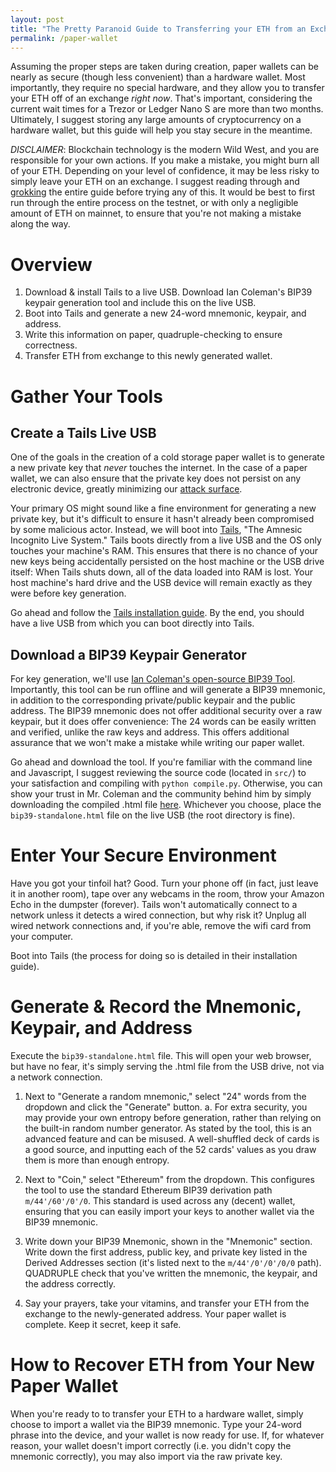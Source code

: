 ```yaml
---
layout: post
title: "The Pretty Paranoid Guide to Transferring your ETH from an Exchange to a Paper Wallet"
permalink: /paper-wallet
---
```


Assuming the proper steps are taken during creation, paper wallets can be nearly as secure (though less convenient) than a hardware wallet.  Most importantly, they require no special hardware, and they allow you to transfer your ETH off of an exchange *right now*.  That's important, considering the current wait times for a Trezor or Ledger Nano S are more than two months.  Ultimately, I suggest storing any large amounts of cryptocurrency on a hardware wallet, but this guide will help you stay secure in the meantime.

*DISCLAIMER*:  Blockchain technology is the modern Wild West, and you are responsible for your own actions.  If you make a mistake, you might burn all of your ETH.  Depending on your level of confidence, it may be less risky to simply leave your ETH on an exchange.  I suggest reading through and [grokking](https://en.wikipedia.org/wiki/Grok) the entire guide before trying any of this.  It would be best to first run through the entire process on the testnet, or with only a negligible amount of ETH on mainnet, to ensure that you're not making a mistake along the way.

# Overview

1. Download & install Tails to a live USB.  Download Ian Coleman's BIP39 keypair generation tool and include this on the live USB.
2. Boot into Tails and generate a new 24-word mnemonic, keypair, and address.
3. Write this information on paper, quadruple-checking to ensure correctness.
4. Transfer ETH from exchange to this newly generated wallet.

# Gather Your Tools

## Create a Tails Live USB

One of the goals in the creation of a cold storage paper wallet is to generate a new private key that *never* touches the internet.  In the case of a paper wallet, we can also ensure that the private key does not persist on any electronic device, greatly minimizing our [attack surface](https://en.wikipedia.org/wiki/Attack_surface).

Your primary OS might sound like a fine environment for generating a new private key, but it's difficult to ensure it hasn't already been compromised by some malicious actor.  Instead, we will boot into [Tails](https://tails.boum.org), "The Amnesic Incognito Live System."  Tails boots directly from a live USB and the OS only touches your machine's RAM.  This ensures that there is no chance of your new keys being accidentally persisted on the host machine or the USB drive itself:  When Tails shuts down, all of the data loaded into RAM is lost.  Your host machine's hard drive and the USB device will remain exactly as they were before key generation.

Go ahead and follow the [Tails installation guide](https://tails.boum.org/install/index.en.html).  By the end, you should have a live USB from which you can boot directly into Tails.

## Download a BIP39 Keypair Generator

For key generation, we'll use [Ian Coleman's open-source BIP39 Tool](https://github.com/iancoleman/bip39).  Importantly, this tool can be run offline and will generate a BIP39 mnemonic, in addition to the corresponding private/public keypair and the public address.  The BIP39 mnemonic does not offer additional security over a raw keypair, but it does offer convenience:  The 24 words can be easily written and verified, unlike the raw keys and address.  This offers additional assurance that we won't make a mistake while writing our paper wallet. 

Go ahead and download the tool.  If you're familiar with the command line and Javascript, I suggest reviewing the source code (located in `src/`) to your satisfaction and compiling with `python compile.py`.  Otherwise, you can show your trust in Mr. Coleman and the community behind him by simply downloading the compiled .html file [here](https://github.com/iancoleman/bip39/blob/master/bip39-standalone.html).  Whichever you choose, place the `bip39-standalone.html` file on the live USB (the root directory is fine).

# Enter Your Secure Environment

Have you got your tinfoil hat?  Good.  Turn your phone off (in fact, just leave it in another room), tape over any webcams in the room, throw your Amazon Echo in the dumpster (forever).  Tails won't automatically connect to a network unless it detects a wired connection, but why risk it?  Unplug all wired network connections and, if you're able, remove the wifi card from your computer.

Boot into Tails (the process for doing so is detailed in their installation guide).

# Generate & Record the Mnemonic, Keypair, and Address

Execute the `bip39-standalone.html` file.  This will open your web browser, but have no fear, it's simply serving the .html file from the USB drive, not via a network connection.

1. Next to "Generate a random mnemonic," select "24" words from the dropdown and click the "Generate" button.
    a.  For extra security, you may provide your own entropy before generation, rather than relying on the built-in random number generator.  As stated by the tool, this is an advanced feature and can be misused.  A well-shuffled deck of cards is a good source, and inputting each of the 52 cards' values as you draw them is more than enough entropy.

2. Next to "Coin," select "Ethereum" from the dropdown.  This configures the tool to use the standard Ethereum BIP39 derivation path `m/44'/60'/0'/0`. This standard is used across any (decent) wallet, ensuring that you can easily import your keys to another wallet via the BIP39 mnemonic.

3. Write down your BIP39 Mnemonic, shown in the "Mnemonic" section.  Write down the first address, public key, and private key listed in the Derived Addresses section (it's listed next to the `m/44'/0'/0'/0/0` path).  QUADRUPLE check that you've written the mnemonic, the keypair, and the address correctly.

4. Say your prayers, take your vitamins, and transfer your ETH from the exchange to the newly-generated address.  Your paper wallet is complete.  Keep it secret, keep it safe.

# How to Recover ETH from Your New Paper Wallet

When you're ready to to transfer your ETH to a hardware wallet, simply choose to import a wallet via the BIP39 mnemonic.  Type your 24-word phrase into the device, and your wallet is now ready for use.  If, for whatever reason, your wallet doesn't import correctly (i.e. you didn't copy the mnemonic correctly), you may also import via the raw private key.
